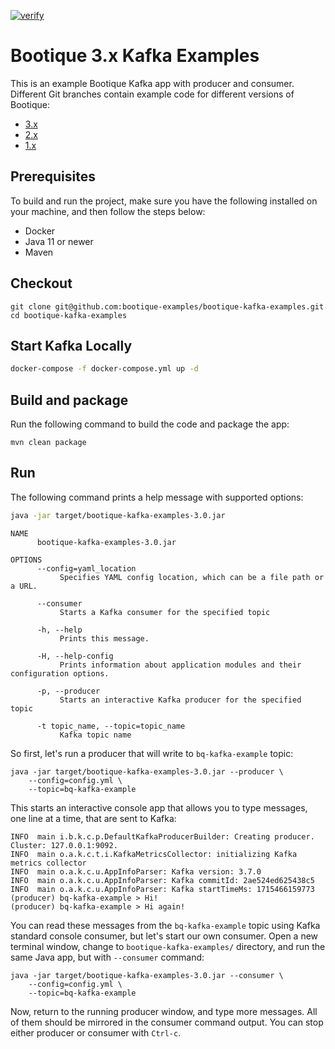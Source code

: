 [![verify](https://github.com/bootique-examples/bootique-kafka-examples/actions/workflows/verify.yml/badge.svg)](https://github.com/bootique-examples/bootique-kafka-examples/actions/workflows/verify.yml)

# Bootique 3.x Kafka Examples

This is an example Bootique Kafka app with producer and consumer. Different Git branches contain example code for different versions of Bootique:

* [3.x](https://github.com/bootique-examples/bootique-kafka-examples/tree/3.x)
* [2.x](https://github.com/bootique-examples/bootique-kafka-examples/tree/2.x)
* [1.x](https://github.com/bootique-examples/bootique-kafka-examples/tree/1.x)

## Prerequisites

To build and run the project, make sure you have the following installed on your machine, and then follow the steps below:

* Docker
* Java 11 or newer
* Maven

## Checkout
```
git clone git@github.com:bootique-examples/bootique-kafka-examples.git
cd bootique-kafka-examples
```

## Start Kafka Locally

```bash
docker-compose -f docker-compose.yml up -d
```

## Build and package

Run the following command to build the code and package the app:
```
mvn clean package
```

## Run

The following command prints a help message with supported options:
```bash  
java -jar target/bootique-kafka-examples-3.0.jar
```

```
NAME
      bootique-kafka-examples-3.0.jar

OPTIONS
      --config=yaml_location
           Specifies YAML config location, which can be a file path or a URL.

      --consumer
           Starts a Kafka consumer for the specified topic

      -h, --help
           Prints this message.

      -H, --help-config
           Prints information about application modules and their configuration options.

      -p, --producer
           Starts an interactive Kafka producer for the specified topic

      -t topic_name, --topic=topic_name
           Kafka topic name
```

So first, let's run a producer that will write to `bq-kafka-example` topic:
```
java -jar target/bootique-kafka-examples-3.0.jar --producer \
    --config=config.yml \
    --topic=bq-kafka-example 
```

This starts an interactive console app that allows you to type messages, one line at a time, that are sent to Kafka:

```
INFO  main i.b.k.c.p.DefaultKafkaProducerBuilder: Creating producer. Cluster: 127.0.0.1:9092.
INFO  main o.a.k.c.t.i.KafkaMetricsCollector: initializing Kafka metrics collector
INFO  main o.a.k.c.u.AppInfoParser: Kafka version: 3.7.0
INFO  main o.a.k.c.u.AppInfoParser: Kafka commitId: 2ae524ed625438c5
INFO  main o.a.k.c.u.AppInfoParser: Kafka startTimeMs: 1715466159773
(producer) bq-kafka-example > Hi!
(producer) bq-kafka-example > Hi again!
```

You can read these messages from the `bq-kafka-example` topic using Kafka standard console consumer, but let's start our 
own consumer. Open a new terminal window, change to `bootique-kafka-examples/` directory, and run the same Java app, 
but with `--consumer` command:

```
java -jar target/bootique-kafka-examples-3.0.jar --consumer \
    --config=config.yml \
    --topic=bq-kafka-example
```
Now, return to the running producer window, and type more messages. All of them should be mirrored in the consumer 
command output. You can stop either producer or consumer with `Ctrl-c`.
